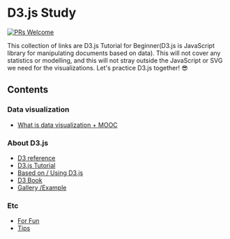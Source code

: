 # D3.js Study
[![PRs Welcome](https://img.shields.io/badge/PRs-welcome-brightgreen.svg?style=flat-square)](http://makeapullrequest.com)

This collection of links are D3.js Tutorial for Beginner(D3.js is JavaScript library for manipulating documents based on data). This will not cover any statistics or modelling, and this will not stray outside the JavaScript or SVG we need for the visualizations. Let's practice D3.js together! :sunglasses:

## Contents
### Data visualization
- [What is data visualization + MOOC](doc/whatIsDataVisualization.md)

### About D3.js
- [D3 reference](doc/d3Reference.md)
- [D3.js Tutorial](doc/d3Tutorial.md)
- [Based on / Using D3.js](doc/basedOnUsingd3.md)
- [D3 Book](doc/d3Book.md)
- [Gallery /Example](doc/galleryExample.md)

### Etc
- [For Fun](doc/forFun.md)
- [Tips](doc/tips.md)
